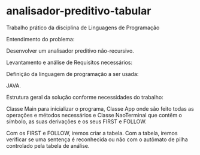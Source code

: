 # analisador-preditivo-tabular
Trabalho prático da disciplina de Linguagens de Programação

Entendimento do problema:

Desenvolver um analisador preditivo não-recursivo.

Levantamento e análise de Requisitos necessários:

Definição da linguagem de programação a ser usada:

JAVA.

Estrutura geral da solução conforme necessidades do trabalho:

Classe Main para inicializar o programa, Classe App onde são feito todas as operações e métodos necessários e Classe NaoTerminal que contêm o símbolo, as suas derivações e os seus FIRST e FOLLOW.

Com os FIRST e FOLLOW, iremos criar a tabela. Com a tabela, iremos verificar se uma sentença é reconhecida ou não com o autômato de pilha controlado pela tabela de análise.
